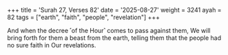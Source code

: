+++
title = 'Surah 27, Verses 82'
date = '2025-08-27'
weight = 3241
ayah = 82
tags = ["earth", "faith", "people", "revelation"]
+++

And when the decree ˹of the Hour˺ comes to pass against them, We will bring forth for them a beast from the earth, telling them that the people had no sure faith in Our revelations.